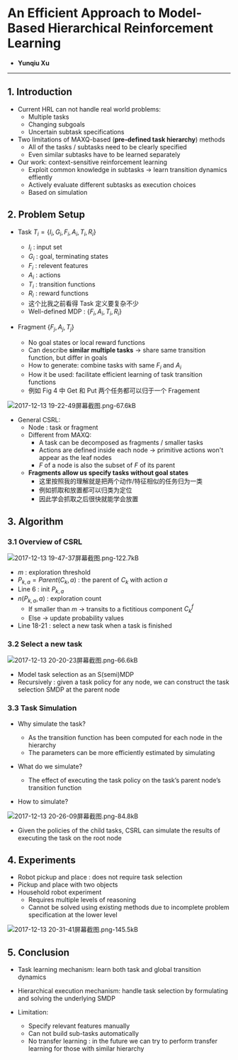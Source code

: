 ﻿# An Efficient Approach to Model-Based Hierarchical Reinforcement Learning

+ **Yunqiu Xu**

---

## 1. Introduction

+ Current HRL can not handle real world problems: 
    + Multiple tasks
    + Changing subgoals
    + Uncertain subtask specifications
+ Two limitations of MAXQ-based (**pre-defined task hierarchy**) methods
    + All of the tasks / subtasks need to be clearly specified
    + Even similar subtasks have to be learned separately
+ Our work: context-sensitive reinforcement learning
    + Exploit common knowledge in subtasks $\rightarrow$ learn transition dynamics effiently
    + Actively evaluate different subtasks as execution choices
    + Based on simulation

## 2. Problem Setup
+ Task $T_i = \{I_i, G_i, F_i, A_i, T_i, R_i\}$
    + $I_i$ : input set
    + $G_i$ : goal, terminating states
    + $F_i$ : relevent features
    + $A_i$ : actions
    + $T_i$ : transition functions
    + $R_i$ : reward functions
    + 这个比我之前看得 Task 定义要复杂不少
    + Well-defined MDP : $\{F_i, A_i, T_i, R_i\}$

+ Fragment $\{F_j, A_j, T_j\}$
    + No goal states or local reward functions
    + Can describe **similar multiple tasks** $\rightarrow$ share same transition function, but differ in goals
    + How to generate: combine tasks with same $F_i$ and $A_i$
    + How it be used: facilitate efficient learning of task transition functions
    + 例如 Fig 4 中 Get 和 Put 两个任务都可以归于一个 Fragement

![2017-12-13 19-22-49屏幕截图.png-67.6kB][1]

+ General CSRL:
    + Node : task or fragment
    + Different from MAXQ:
        + A task can be decomposed as fragments / smaller tasks
        + Actions are defined inside each node $\rightarrow$ primitive actions won't appear as the leaf nodes
        + $F$ of a node is also the subset of $F$ of its parent
    + **Fragments allow us specify tasks without goal states**
        + 这里按照我的理解就是把两个动作/特征相似的任务归为一类
        + 例如抓取和放置都可以归类为定位
        + 因此学会抓取之后很快就能学会放置

## 3. Algorithm
### 3.1 Overview of CSRL

![2017-12-13 19-47-37屏幕截图.png-122.7kB][2]

+ $m$ : exploration threshold
+ $P_{k,a} = Parent(C_k, a)$ : the parent of $C_k$ with action $a$
+ Line 6 : init $P_{k,a}$
+ $n(P_{k,a} , a)$ : exploration count
    + If smaller than $m$ $\rightarrow$ transits to a fictitious component $C_k^f$
    + Else $\rightarrow$ update probability values
+ Line 18-21 : select a new task when a task is finished

### 3.2 Select a new task

![2017-12-13 20-20-23屏幕截图.png-66.6kB][3]

+ Model task selection as an S(semi)MDP
+ Recursively : given a task policy for any node, we can construct the task selection SMDP at the parent node

### 3.3 Task Simulation
+ Why simulate the task?
    + As the transition function has been computed for each node in the hierarchy
    + The parameters can be more efficiently estimated by simulating 
+ What do we simulate?
    + The effect of executing the task policy on the task’s parent node’s transition function

+ How to simulate?

![2017-12-13 20-26-09屏幕截图.png-84.8kB][4]

+ Given the policies of the child tasks, CSRL can simulate the results of executing the task on the root node

## 4. Experiments
+ Robot pickup and place : does not require task selection
+ Pickup and place with two objects
+ Household robot experiment
    + Requires multiple levels of reasoning
    + Cannot be solved using existing methods due to incomplete problem specification at the lower level

![2017-12-13 20-31-41屏幕截图.png-145.5kB][5]

## 5. Conclusion
+ Task learning mechanism: learn both task and global transition dynamics
+ Hierarchical execution mechanism: handle task selection by formulating and solving the underlying SMDP
+ Limitation:
    + Specify relevant features manually
    + Can not build sub-tasks automatically
    + No transfer learning : in the future we can try to perform transfer learning for those with similar hierarchy
        
            


  [1]: http://static.zybuluo.com/VenturerXu/95px5bwv1mgp9jsvp2x23krj/2017-12-13%2019-22-49%E5%B1%8F%E5%B9%95%E6%88%AA%E5%9B%BE.png
  [2]: http://static.zybuluo.com/VenturerXu/259wjizgbwfeu307iu9y692b/2017-12-13%2019-47-37%E5%B1%8F%E5%B9%95%E6%88%AA%E5%9B%BE.png
  [3]: http://static.zybuluo.com/VenturerXu/7h8n9igjc399fln92p450bcu/2017-12-13%2020-20-23%E5%B1%8F%E5%B9%95%E6%88%AA%E5%9B%BE.png
  [4]: http://static.zybuluo.com/VenturerXu/qg4ugo9bxmidx44b4iidwolm/2017-12-13%2020-26-09%E5%B1%8F%E5%B9%95%E6%88%AA%E5%9B%BE.png
  [5]: http://static.zybuluo.com/VenturerXu/ak23fyrfvw8rfh1id03v4lwn/2017-12-13%2020-31-41%E5%B1%8F%E5%B9%95%E6%88%AA%E5%9B%BE.png